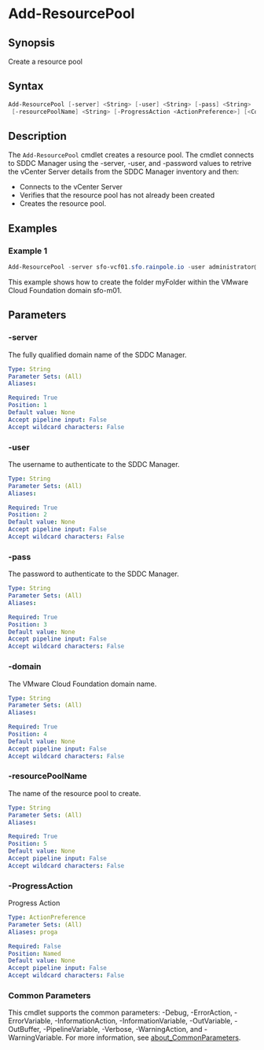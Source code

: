 # Add-ResourcePool

## Synopsis

Create a resource pool

## Syntax

```powershell
Add-ResourcePool [-server] <String> [-user] <String> [-pass] <String> [-domain] <String>
 [-resourcePoolName] <String> [-ProgressAction <ActionPreference>] [<CommonParameters>]
```

## Description

The `Add-ResourcePool` cmdlet creates a resource pool.
The cmdlet connects to SDDC Manager using the -server, -user, and -password values
to retrive the vCenter Server details from the SDDC Manager inventory and then:

- Connects to the vCenter Server
- Verifies that the resource pool has not already been created
- Creates the resource pool.

## Examples

### Example 1

```powershell
Add-ResourcePool -server sfo-vcf01.sfo.rainpole.io -user administrator@vsphere.local -pass VMw@re1! -domain sfo-w01 -resourcePoolName "sfo-w01-cl01-rp-workload"
```

This example shows how to create the folder myFolder within the VMware Cloud Foundation domain sfo-m01.

## Parameters

### -server

The fully qualified domain name of the SDDC Manager.

```yaml
Type: String
Parameter Sets: (All)
Aliases:

Required: True
Position: 1
Default value: None
Accept pipeline input: False
Accept wildcard characters: False
```

### -user

The username to authenticate to the SDDC Manager.

```yaml
Type: String
Parameter Sets: (All)
Aliases:

Required: True
Position: 2
Default value: None
Accept pipeline input: False
Accept wildcard characters: False
```

### -pass

The password to authenticate to the SDDC Manager.

```yaml
Type: String
Parameter Sets: (All)
Aliases:

Required: True
Position: 3
Default value: None
Accept pipeline input: False
Accept wildcard characters: False
```

### -domain

The VMware Cloud Foundation domain name.

```yaml
Type: String
Parameter Sets: (All)
Aliases:

Required: True
Position: 4
Default value: None
Accept pipeline input: False
Accept wildcard characters: False
```

### -resourcePoolName

The name of the resource pool to create.

```yaml
Type: String
Parameter Sets: (All)
Aliases:

Required: True
Position: 5
Default value: None
Accept pipeline input: False
Accept wildcard characters: False
```

### -ProgressAction

Progress Action

```yaml
Type: ActionPreference
Parameter Sets: (All)
Aliases: proga

Required: False
Position: Named
Default value: None
Accept pipeline input: False
Accept wildcard characters: False
```

### Common Parameters

This cmdlet supports the common parameters: -Debug, -ErrorAction, -ErrorVariable, -InformationAction, -InformationVariable, -OutVariable, -OutBuffer, -PipelineVariable, -Verbose, -WarningAction, and -WarningVariable. For more information, see [about_CommonParameters](http://go.microsoft.com/fwlink/?LinkID=113216).
